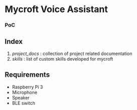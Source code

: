 # Mycroft Voice Assistant
### PoC

## Index
1. *project_docs* :  collection of project related documentation
2. *skills* : list of custom skills developed for mycroft

## Requirements
* Raspberry Pi 3
* Microphone
* Speaker
* BLE switch
